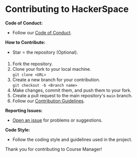 # Contributing to HackerSpace

**Code of Conduct:**
- Follow our [Code of Conduct](CODE_OF_CONDUCT.md).

**How to Contribute:**
- Star ⭐ the repository (Optional).
1. Fork the repository.
2. Clone your fork to your local machine. <br> ` git clone <URL> `
3. Create a new branch for your contribution. <br> ` git checkout -b <Branch name> `
4. Make changes, commit them, and push them to your fork. 
5. Create a pull request to the main repository's `main` branch.
6. Follow our [Contribution Guidelines](CONTRIBUTING.md).

**Reporting Issues:**
- [Open an issue](https://github.com/Hackerspace2023/HackerSpace/issues) for problems or suggestions.

**Code Style:**
- Follow the coding style and guidelines used in the project.

Thank you for contributing to Course Manager!
